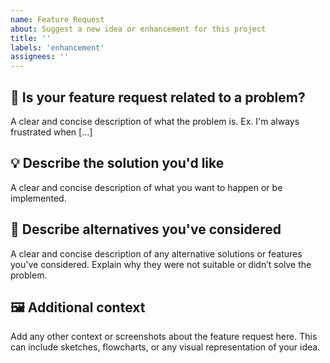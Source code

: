 ```yaml
---
name: Feature Request
about: Suggest a new idea or enhancement for this project
title: ''
labels: 'enhancement'
assignees: ''
---
```


## 🧐 Is your feature request related to a problem?
A clear and concise description of what the problem is. Ex. I'm always frustrated when [...]

## 💡 Describe the solution you'd like
A clear and concise description of what you want to happen or be implemented.

## 🔄 Describe alternatives you've considered
A clear and concise description of any alternative solutions or features you've considered. Explain why they were not suitable or didn’t solve the problem.

## 🖼 Additional context
Add any other context or screenshots about the feature request here. This can include sketches, flowcharts, or any visual representation of your idea.

